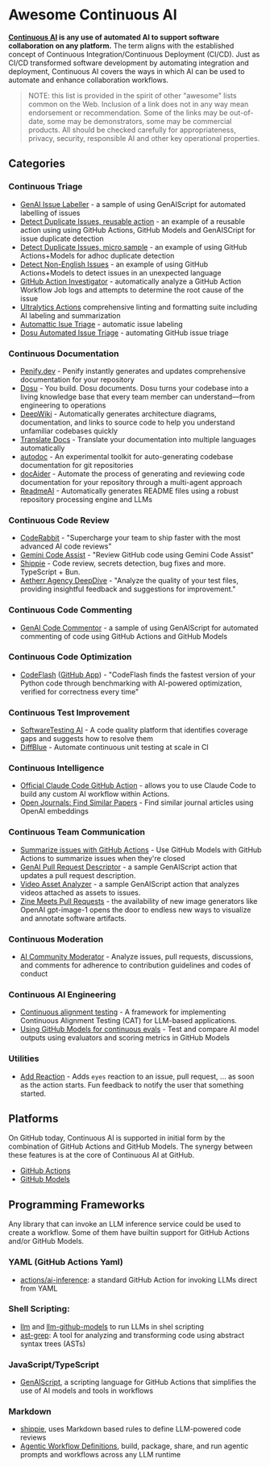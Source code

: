 # Awesome Continuous AI

**[Continuous AI](https://githubnext.com/projects/continuous-ai/) is any use of automated AI to support software collaboration on any platform.** The term aligns with the established concept of Continuous Integration/Continuous Deployment (CI/CD). Just as CI/CD transformed software development by automating integration and deployment, Continuous AI covers the ways in which AI can be used to automate and enhance collaboration workflows.

> NOTE: this list is provided in the spirit of other "awesome" lists common on the Web. Inclusion of a link does not in any way mean endorsement or recommendation. Some of the links may be out-of-date, some may be demonstrators, some may be commercial products. All should be checked carefully for appropriateness, privacy, security, responsible AI and other key operational properties.

## Categories

### Continuous Triage

* [GenAI Issue Labeller](https://github.com/pelikhan/action-genai-issue-labeller) - a sample of using GenAIScript for automated labelling of issues
* [Detect Duplicate Issues, reusable action](https://github.com/pelikhan/action-genai-issue-dedup) - an example of a reusable action using using GitHub Actions, GitHub Models and GenAISCript for issue duplicate detection
* [Detect Duplicate Issues, micro sample](https://github.com/home-assistant/core/blob/dev/.github/workflows/detect-duplicate-issues.yml) - an example of using GitHub Actions+Models for adhoc duplicate detection
* [Detect Non-English Issues](https://github.com/home-assistant/core/blob/dev/.github/workflows/detect-non-english-issues.yml) - an example of using GitHub Actions+Models to detect issues in an unexpected language
* [GitHub Action Investigator](https://microsoft.github.io/genaiscript/samples/gai/) - automatically analyze a GitHub Action Workflow Job logs and attempts to determine the root cause of the issue
* [Ultralytics Actions](https://github.com/ultralytics/actions) comprehensive linting and formatting suite including AI labeling and summarization
* [Automattic Isue Triage](https://github.com/Automattic/jetpack/tree/f1b24e51a215eb85e17de7844794d0cb512bfc42/projects/github-actions/repo-gardening) - automatic issue labeling
* [Dosu Automated Issue Triage](https://dosu.dev/blog/automating-github-issue-triage) - automating GitHub issue triage

### Continuous Documentation

* [Penify.dev](https://www.penify.dev/) - Penify instantly generates and updates comprehensive documentation for your repository
* [Dosu](https://dosu.dev/) - You build. Dosu documents. Dosu turns your codebase into a living knowledge base that every team member can understand—from engineering to operations
* [DeepWiki](https://deepwiki.com/) - Automatically generates architecture diagrams, documentation, and links to source code to help you understand unfamiliar codebases quickly
* [Translate Docs](https://github.com/TanStack-dev/translate-docs-action) - Translate your documentation into multiple languages automatically
* [autodoc](https://github.com/context-labs/autodoc) - An experimental toolkit for auto-generating codebase documentation for git repositories
* [docAider](https://github.com/ucl-docaider/docAider) - Automate the process of generating and reviewing code documentation for your repository through a multi-agent approach
* [ReadmeAI](https://github.com/eli64s/readme-ai) - Automatically generates README files using a robust repository processing engine and LLMs

### Continuous Code Review

* [CodeRabbit](https://www.coderabbit.ai/) - "Supercharge your team to ship faster with the most advanced AI code reviews"
* [Gemini Code Assist](https://developers.google.com/gemini-code-assist/docs/review-github-code) - "Review GitHub code using Gemini Code Assist"
* [Shippie](https://github.com/mattzcarey/shippie) - Code review, secrets detection, bug fixes and more. TypeScript + Bun.
* [Aetherr Agency DeepDive](https://github.com/Aetherr-Agency/DeepDive/) - "Analyze the quality of your test files, providing insightful feedback and suggestions for improvement."

### Continuous Code Commenting

* [GenAI Code Commentor](https://github.com/pelikhan/action-genai-commentor/) - a sample of using GenAIScript for automated commenting of code using GitHub Actions and GitHub Models

### Continuous Code Optimization

* [CodeFlash](https://www.codeflash.ai/) ([GitHub App](https://github.com/marketplace/codeflash-ai)) - "CodeFlash finds the fastest version of your Python code through benchmarking with AI-powered optimization, verified for correctness every time"

### Continuous Test Improvement

* [SoftwareTesting AI](https://softwaretesting.ai/) - A code quality platform that identifies coverage gaps and suggests how to resolve them
* [DiffBlue](https://www.diffblue.com/ci-pipeline/) - Automate continuous unit testing at scale in CI

### Continuous Intelligence

* [Official Claude Code GitHub Action](https://docs.anthropic.com/en/docs/claude-code/github-actions) - allows you to use Claude Code to build any custom AI workflow within Actions.
* [Open Journals: Find Similar Papers](https://github.com/openjournals/find-similar-papers) - Find similar journal articles using OpenAI embeddings

### Continuous Team Communication

* [Summarize issues with GitHub Actions](https://docs.github.com/en/github-models/github-models-at-scale/use-models-at-scale#example-use-github-models-with-github-actions-to-summarize-issues) - Use GitHub Models with GitHub Actions to summarize issues when they're closed
* [GenAI Pull Request Descriptor](https://github.com/pelikhan/action-genai-pull-request-descriptor/) - a sample GenAIScript action that updates a pull request description.
* [Video Asset Analyzer](https://github.com/pelikhan/action-genai-video-issue-analyzer) - a sample GenAIScript action that analyzes videos attached as assets to issues.
* [Zine Meets Pull Requests](https://microsoft.github.io/genaiscript/blog/zine-prs/#zines) - the availability of new image generators like OpenAI gpt-image-1 opens the door to endless new ways to visualize and annotate software artifacts.

### Continuous Moderation

* [AI Community Moderator](https://github.com/benbalter/ai-community-moderator) - Analyze issues, pull requests, discussions, and comments for adherence to contribution guidelines and codes of conduct

### Continuous AI Engineering

* [Continuous alignment testing](https://github.com/thisisartium/continuous-alignment-testing) - A framework for implementing Continuous Alignment Testing (CAT) for LLM-based applications.
* [Using GitHub Models for continuous evals](https://docs.github.com/en/github-models/use-github-models/evaluating-ai-models) - Test and compare AI model outputs using evaluators and scoring metrics in GitHub Models

### Utilities

* [Add Reaction](https://github.com/pelikhan/action-add-reaction/) - Adds `eyes` reaction to an issue, pull request, ... as soon as the action starts. Fun feedback to notify the user that something started.

## Platforms

On GitHub today, Continuous AI is supported in initial form by the combination of GitHub Actions and GitHub Models. The synergy between these features is at the core of Continuous AI at GitHub.

* [GitHub Actions](https://docs.github.com/en/actions)
* [GitHub Models](https://docs.github.com/en/github-models/)

## Programming Frameworks

Any library that can invoke an LLM inference service could be used to create a workflow.
Some of them have builtin support for GitHub Actions and/or GitHub Models.

###  YAML (GitHub Actions Yaml)

* [actions/ai-inference](https://github.com/actions/ai-inference): a standard GitHub Action for invoking LLMs direct from YAML

### Shell Scripting:

* [llm](https://llm.datasette.io/) and [llm-github-models](https://github.com/tonybaloney/llm-github-models) to run LLMs in shel scripting
* [ast-grep](https://ast-grep.github.io/): A tool for analyzing and transforming code using abstract syntax trees (ASTs)

### JavaScript/TypeScript

* [GenAIScript](https://microsoft.github.io/genaiscript/), a scripting language for GitHub Actions that simplifies the use of AI models and tools in workflows

### Markdown

* [shippie](https://github.com/mattzcarey/shippie), uses Markdown based rules to define LLM-powered code reviews
* [Agentic Workflow Definitions](https://github.com/danielmeppiel/awd-cli), build, package, share, and run agentic prompts and workflows across any LLM runtime
